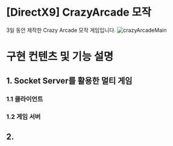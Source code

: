 # [DirectX9] CrazyArcade 모작
3일 동안 제작한 Crazy Arcade 모작 게임입니다.
![crazyArcadeMain](https://github.com/user-attachments/assets/2a1294ec-73d0-478c-98ef-1118c9d90c84)

# 구현 컨텐츠 및 기능 설명
## 1. Socket Server를 활용한 멀티 게임
### 1.1 클라이언트

### 1.2 게임 서버

## 2. 

